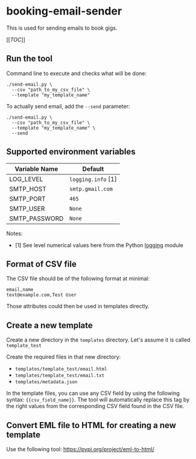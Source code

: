 # booking-email-sender

This is used for sending emails to book gigs.

[[_TOC_]]

## Run the tool

Command line to execute and checks what will be done:

```shell
./send-email.py \
  --csv "path_to_my_csv_file" \
  --template "my_template_name"
```

To actually send email, add the `--send` parameter:

```shell
./send-email.py \
  --csv "path_to_my_csv_file" \
  --template "my_template_name" \
  --send
```

## Supported environment variables

| Variable Name   | Default            |
|-----------------|--------------------|
| LOG_LEVEL       | `logging.info` [1] |
| SMTP_HOST       | `smtp.gmail.com`   |
| SMTP_PORT       | `465`              |
| SMTP_USER       | `None`             |
| SMTP_PASSWORD   | `None`             |

Notes:

- [1] See level numerical values here from the Python [logging](
  https://docs.python.org/3/library/logging.html#logging-levels) module

## Format of CSV file

The CSV file should be of the following format at minimal:

```csv
email,name
text@example.com,Test User
```

Those attributes could then be used in templates directly.

## Create a new template

Create a new directory in the `templates` directory. Let's assume it is called
`template_test`

Create the required files in that new directory:

- `templates/template_test/email.html`
- `templates/template_test/email.txt`
- `templates/metadata.json`

In the template files, you can use any CSV field by using the following
syntax: `{{csv_field_name}}`. The tool will automatically replace this tag
by the right values from the corresponding CSV field found in the CSV 
file.

## Convert EML file to HTML for creating a new template

Use the following tool:
https://pypi.org/project/eml-to-html/

